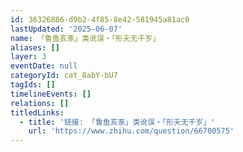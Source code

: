 ```yaml
---
id: 36326886-d9b2-4f85-8e42-581945a81ac0
lastUpdated: '2025-06-07'
name: 「鲁鱼亥豕」类讹误・「形夭无千岁」
aliases: []
layer: 3
eventDate: null
categoryId: cat_8abY-bU7
tagIds: []
timelineEvents: []
relations: []
titledLinks:
  - title: '链接: 「鲁鱼亥豕」类讹误・「形夭无千岁」'
    url: 'https://www.zhihu.com/question/66700575'
---
```


